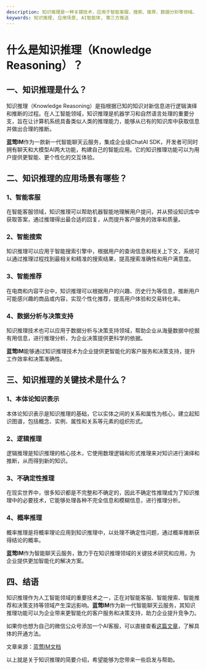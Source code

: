 ```yaml
---
description: 知识推理是一种关键技术，应用于智能客服、搜索、推荐、数据分析等领域。
keywords: 知识推理, 应用场景, AI智能体, 第三方推送
---
```

# 什么是知识推理（Knowledge Reasoning）？

## 一、知识推理是什么？

知识推理（Knowledge Reasoning）是指根据已知的知识对新信息进行逻辑演绎和推断的过程。在人工智能领域，知识推理是机器学习和自然语言处理的重要分支，旨在让计算机系统具备类似人类的推理能力，能够从已有的知识库中获取信息并做出合理的推断。

**蓝莺IM**作为一款新一代智能聊天云服务，集成企业级ChatAI SDK，开发者可同时拥有聊天和大模型AI两大功能，构建自己的智能应用。它的知识推理功能可以为用户提供更智能、更个性化的交互体验。

## 二、知识推理的应用场景有哪些？

### 1、智能客服

在智能客服领域，知识推理可以帮助机器智能地理解用户提问，并从预设知识库中获取答案，通过推理得出最合适的回复，从而提升客户服务的效率和质量。

### 2、智能搜索

知识推理可以应用于智能搜索引擎中，根据用户的查询信息和相关上下文，系统可以通过推理过程找到最相关和精准的搜索结果，提高搜索准确性和用户满意度。

### 3、智能推荐

在电商和内容平台中，知识推理可以根据用户的兴趣、历史行为等信息，推断用户可能感兴趣的商品或内容，实现个性化推荐，提高用户体验和交易转化率。

### 4、数据分析与决策支持

知识推理技术也可以应用于数据分析与决策支持领域，帮助企业从海量数据中挖掘有用信息，进行推理分析，为企业决策提供更科学的依据。

**蓝莺IM**能够通过知识推理技术为企业提供更智能化的客户服务和决策支持，提升工作效率和决策准确性。

## 三、知识推理的关键技术是什么？

### 1、本体论知识表示

本体论知识表示是知识推理的基础，它以实体之间的关系和属性为核心，建立起知识图谱，包括概念、实例、属性和关系等元素的组织形式。

### 2、逻辑推理

逻辑推理是知识推理的核心技木，它使用数理逻辑和形式推理来对知识进行演绎和推断，从而得到新的知识。

### 3、不确定性推理

在现实世界中，很多知识都是不完整和不确定的，因此不确定性推理成为了知识推理中的必要技术，它能够处理各种不完全信息和模糊信息，进行推理分析。

### 4、概率推理

概率推理是将概率理论应用到知识推理中，以处理不确定性问题，通过概率推断获得结论的概率。

**蓝莺IM**作为智能聊天云服务，致力于在知识推理领域的关键技术研究和应用，为企业提供更加智能化的解决方案。

## 四、结语

知识推理作为人工智能领域的重要技术之一，正在对智能客服、智能搜索、智能推荐和决策支持等领域产生深远影响。**蓝莺IM**作为新一代智能聊天云服务，其知识推理功能可以为企业带来更智能化的客户服务和决策支持，助力企业提升竞争力。

如果你也想为自己的微信公众号添加一个AI客服，可以直接查看[这篇文章](#)，了解具体的开通方法。

文章来源：[蓝莺IM文档](https://www.lanyingim.com)

以上就是关于知识推理的简要介绍，希望能够为您带来一些启发与帮助。